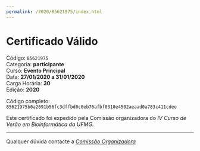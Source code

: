 ```yaml
---
permalink: /2020/85621975/index.html
---
```


# Certificado Válido

Código: `85621975`<br>
Categoria: **participante**<br>
Curso: **Evento Principal**<br>
Data: **27/01/2020 a 31/01/2020**<br>
Carga Horária: **30**<br>
Edição: **2020**<br>


Código completo: `85621975b0a2691b56fc3dffbd0c0eb76afbf0310e4502aeaad0a783c411cdee`


Este certificado foi expedido pela Comissão organizadora do *IV Curso de Verão em Bioinformática da UFMG*.

----

Qualquer dúvida contacte a [_Comissão Organizadora_](<mailto:cursobioinfoufmg@gmail.com$subject=[Certificados]>)


